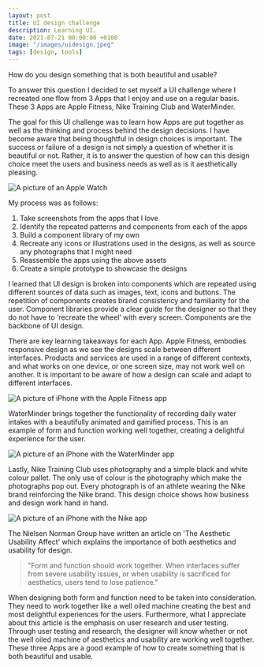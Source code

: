 ```yaml
---
layout: post
title: UI design challenge
description: Learning UI.
date: 2021-07-21 00:00:00 +0100
image: "/images/uidesign.jpeg"
tags: [design, tools]
---
```


How do you design something that is both beautiful and usable? 

To answer this question I decided to set myself a UI challenge where I recreated one flow from 3 Apps that I enjoy and use on a regular basis. These 3 Apps are Apple Fitness, Nike Training Club and WaterMinder. 

The goal for this UI challenge was to learn how Apps are put together as well as the thinking and process behind the design decisions. I have become aware that being thoughtful in design choices is important. The success or failure of a design is not simply a question of whether it is beautiful or not. Rather, it is to answer the question of how can this design choice meet the users and business needs as well as is it aesthetically pleasing.

<img src="/images/uichallenge1.png" loading="lazy" alt="A picture of an Apple Watch">

My process was as follows: 
<ol>
  <li>Take screenshots from the apps that I love</li>
  <li>Identify the repeated patterns and components from each of the apps</li>
  <li>Build a component library of my own</li>
  <li>Recreate any icons or illustrations used in the designs, as well as source any photographs that I might need</li>
  <li>Reassemble the apps using the above assets</li>
  <li>Create a simple prototype to showcase the designs</li>
</ol>

I learned that UI design is broken into components which are repeated using different sources of data such as images, text, icons and buttons. The repetition of components creates brand consistency and familiarity for the user. Component libraries provide a clear guide for the designer so that they do not have to ‘recreate the wheel’ with every screen. Components are the backbone of UI design.

There are key learning takeaways for each App. Apple Fitness, embodies responsive design as we see the designs scale between different interfaces. Products and services are used in a range of different contexts, and what works on one device, or one screen size, may not work well on another. It is important to be aware of how a design can scale and adapt to different interfaces.

<img src="/images/uichallenge2.png" loading="lazy" alt="A picture of iPhone with the Apple Fitness app">

WaterMinder brings together the functionality of recording daily water intakes with a beautifully animated and gamified process. This is an example of form and function working well together, creating a delightful experience for the user.

<img src="/images/uichallenge3.png" loading="lazy" alt="A picture of an iPhone with the WaterMinder app">

Lastly, Nike Training Club uses photography and a simple black and white colour pallet. The only use of colour is the photography which make the photographs pop out. Every photograph is of an athlete wearing the Nike brand reinforcing the Nike brand. This design choice shows how business and design work hand in hand. 

<img src="/images/uichallenge4.png" loading="lazy" alt="A picture of an iPhone with the Nike app">

The Nielsen Norman Group have written an article on 'The Aesthetic Usability Affect' which explains the importance of both aesthetics and usability for design. 

> "Form and function should work together. When interfaces suffer from severe usability issues, or when usability is sacrificed for aesthetics, users tend to lose patience."

When designing both form and function need to be taken into consideration. They need to work together like a well oiled machine creating the best and most delightful experiences for the users. Furthermore, what I appreciate about this article is the emphasis on user research and user testing. Through user testing and research, the designer will know whether or not the well oiled machine of aesthetics and usability are working well together. These three Apps are a good example of how to create something that is both beautiful and usable.